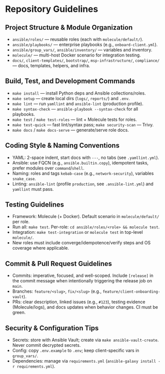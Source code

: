 # Repository Guidelines

## Project Structure & Module Organization
- `ansible/roles/` — reusable roles (each with `molecule/default/`).
- `ansible/playbooks/` — enterprise playbooks (e.g., `onboard-client.yml`).
- `ansible/group_vars/`, `ansible/inventory/` — variables and inventory.
- `molecule/` — multi-host Docker scenario for integration testing.
- `docs/`, `client-templates/`, `bootstrap/`, `msp-infrastructure/`, `compliance/` — docs, templates, helpers, and infra.

## Build, Test, and Development Commands
- `make install` — install Python deps and Ansible collections/roles.
- `make setup` — create local dirs (`logs/`, `reports/`) and `.env`.
- `make lint` — run `yamllint` and `ansible-lint` (production profile).
- `make syntax-check` — `ansible-playbook --syntax-check` for all playbooks.
- `make test` / `make test-roles` — lint + Molecule tests for roles.
- `make test-quick` — fast lint/syntax pass; `make security-scan` — Trivy.
- `make docs` / `make docs-serve` — generate/serve role docs.

## Coding Style & Naming Conventions
- YAML: 2-space indent, start docs with `---`, no tabs (see `.yamllint.yml`).
- Ansible: use FQCN (e.g., `ansible.builtin.copy`), idempotent tasks, prefer modules over `command`/`shell`.
- Naming: roles and tags `kebab-case` (e.g., `network-security`), variables `snake_case`.
- Linting: `ansible-lint` (profile `production`, see `.ansible-lint.yml`) and `yamllint` must pass.

## Testing Guidelines
- Framework: Molecule (+ Docker). Default scenario in `molecule/default/` per role.
- Run all: `make test`. Per-role: `cd ansible/roles/<role> && molecule test`.
- Integration: `make test-integration` or `molecule test` in top-level `molecule/`.
- New roles must include converge/idempotence/verify steps and OS coverage where applicable.

## Commit & Pull Request Guidelines
- Commits: imperative, focused, and well-scoped. Include `[release]` in the commit message when intentionally triggering the release job on `main`.
- Branches: `feature/<slug>`, `fix/<slug>` (e.g., `feature/client-onboarding-vault`).
- PRs: clear description, linked issues (e.g., `#123`), testing evidence (Molecule/logs), and docs updates when behavior changes. CI must be green.

## Security & Configuration Tips
- Secrets: store with Ansible Vault; create via `make ansible-vault-create`. Never commit decrypted secrets.
- Config: copy `.env.example` to `.env`; keep client-specific vars in `group_vars/`.
- Dependencies: manage via `requirements.yml` (`ansible-galaxy install -r requirements.yml`).

